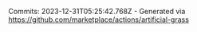 Commits: 2023-12-31T05:25:42.768Z - Generated via https://github.com/marketplace/actions/artificial-grass
<br>

